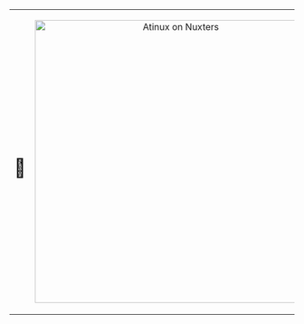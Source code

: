 <table>
  <tr>
    <td>
      <h1>🐥</h1>
    </td>
    <td>
      <p align="center">
        <a href="https://nuxters.nuxt.com/Gugustinette"><img src="https://nuxters.nuxt.com/card/Gugustinette/og.png" alt="Atinux on Nuxters" width="500" /></a>
      </p>
    </td>
  </tr>
</table>
